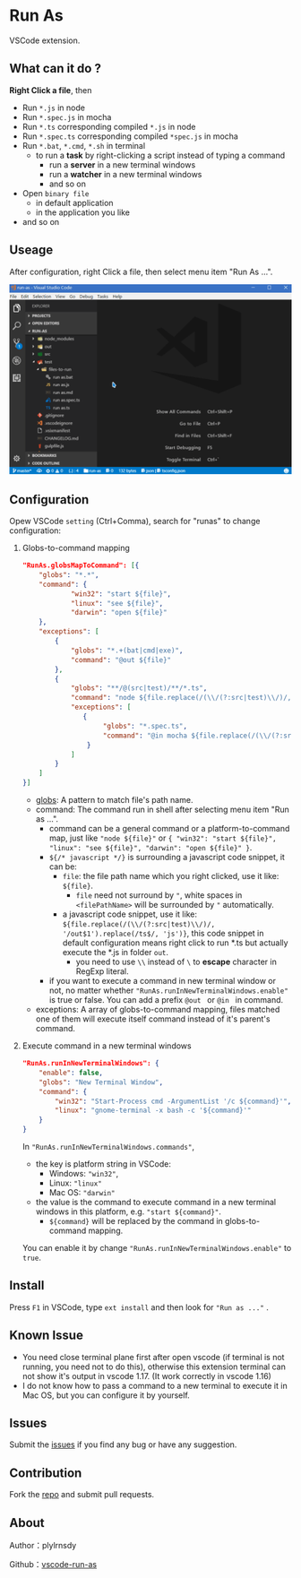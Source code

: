 # Run As

VSCode extension.

## What can it do ?

**Right Click a file**, then
- Run `*.js` in node
- Run `*.spec.js` in mocha
- Run `*.ts` corresponding compiled `*.js` in node
- Run `*.spec.ts` corresponding compiled `*spec.js` in mocha 
- Run `*.bat`, `*.cmd`, `*.sh` in terminal
  - to run a **task** by right-clicking a script instead of typing a command
    - run a **server** in a new terminal windows
    - run a **watcher** in a new terminal windows
    - and so on
- Open `binary file`
  - in default application
  - in the application you like
- and so on

## Useage

After configuration, right Click a file, then select menu item "Run As ...".

![preview](./images/run-in-inner-terminal.gif)

## Configuration

Opew VSCode `setting` (Ctrl+Comma), search for "runas" to change configuration:

1. Globs-to-command mapping

    ```json
    "RunAs.globsMapToCommand": [{
        "globs": "*.*",
        "command": {
                "win32": "start ${file}",
                "linux": "see ${file}",
                "darwin": "open ${file}"
        },
        "exceptions": [
            {
                "globs": "*.+(bat|cmd|exe)",
                "command": "@out ${file}"
            },
            {
                "globs": "**/@(src|test)/**/*.ts",
                "command": "node ${file.replace(/(\\/(?:src|test)\\/)/, '/out$1').replace(/ts$/, 'js')}",
                "exceptions": [
                   {
                        "globs": "*.spec.ts",
                        "command": "@in mocha ${file.replace(/(\\/(?:src|test)\\/)/, '/out$1').replace(/ts$/, 'js')}"
                    }
                ]
            }
        ]
    }]
    ```

    - [globs](https://github.com/isaacs/node-glob): A pattern to match file's path name.
    - command: The command run in shell after selecting menu item "Run as ...".
      - command can be a general command or a platform-to-command map, just like `"node ${file}"` or `{ "win32": "start ${file}", "linux": "see ${file}", "darwin": "open ${file}" }`.
      - `${/* javascript */}` is surrounding a javascript code snippet, it can be:
        - `file`: the file path name which you right clicked, use it like: `${file}`.
            - `file` need not surround by `"`, white spaces in `<filePathName>` will be surrounded by `"` automatically.
        - a javascript code snippet, use it like: `${file.replace(/(\\/(?:src|test)\\/)/, '/out$1').replace(/ts$/, 'js')}`, this code snippet in default configuration means right click to run *.ts but actually execute the *.js in folder `out`.
          - you need to use `\\` instead of `\` to **escape** character in RegExp literal.
      - if you want to execute a command in new terminal window or not, no matter whether `"RunAs.runInNewTerminalWindows.enable"` is true or false. You can add a prefix `@out ` or `@in ` in command.
    - exceptions: A array of globs-to-command mapping, files matched one of them will execute itself command instead of it's parent's command.

2. Execute command in a new terminal windows

    ```json
    "RunAs.runInNewTerminalWindows": {
        "enable": false,
        "globs": "New Terminal Window",
        "command": {
            "win32": "Start-Process cmd -ArgumentList '/c ${command}'",
            "linux": "gnome-terminal -x bash -c '${command}'"
        }
    }
    ```

    In `"RunAs.runInNewTerminalWindows.commands"`,
    - the key is platform string in VSCode:
        - Windows: `"win32"`,
        - Linux: `"linux"`
        - Mac OS: `"darwin"`
    - the value is the command to execute command in a new terminal windows in this platform, e.g. `"start ${command}"`.
        - `${command}` will be replaced by the command in globs-to-command mapping.

    You can enable it by change `"RunAs.runInNewTerminalWindows.enable"` to `true`.

## Install

Press `F1` in VSCode, type `ext install` and then look for `"Run as ..."` .

## Known Issue

- You need close terminal plane first after open vscode (if terminal is not running, you need not to do this), otherwise this extension terminal can not show it's output in vscode 1.17. (It work correctly in vscode 1.16)
- I do not know how to pass a command to a new terminal to execute it in Mac OS, but you can configure it by yourself.

## Issues

Submit the [issues](https://github.com/plylrnsdy/vscode-run-as/issues) if you find any bug or have any suggestion.

## Contribution

Fork the [repo](https://github.com/plylrnsdy/vscode-run-as) and submit pull requests.

## About

Author：plylrnsdy

Github：[vscode-run-as](https://github.com/plylrnsdy/vscode-run-as)